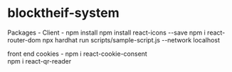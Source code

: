 # blocktheif-system

Packages    -    Client   -  npm install 
                            npm install react-icons --save
                            npm i react-router-dom
                            npx hardhat run scripts/sample-script.js --network localhost 


front end cookies -
npm i react-cookie-consent           
npm i react-qr-reader                